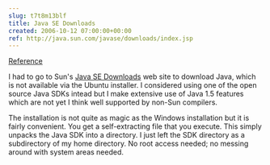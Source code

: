 ```yaml
---  
slug: t7t8m13blf
title: Java SE Downloads
created: 2006-10-12 07:00:00+00:00
ref: http://java.sun.com/javase/downloads/index.jsp
---  
```

[Reference](http://java.sun.com/javase/downloads/index.jsp)
 
I had to go to Sun's [Java SE Downloads](http://java.sun.com/javase/downloads/index.jsp) web site to download Java, which is not available via the Ubuntu installer.  I considered using one of the open source Java SDKs intead but I make extensive use of Java 1.5 features which are not yet I think well supported by non-Sun compilers.

The installation is not quite as magic as the Windows installation but it is fairly convenient.  You get a self-extracting file that you execute. This simply unpacks the Java SDK into a directory.  I just left the SDK directory as a subdirectory of my home directory.  No root access needed; no messing around with system areas needed.

